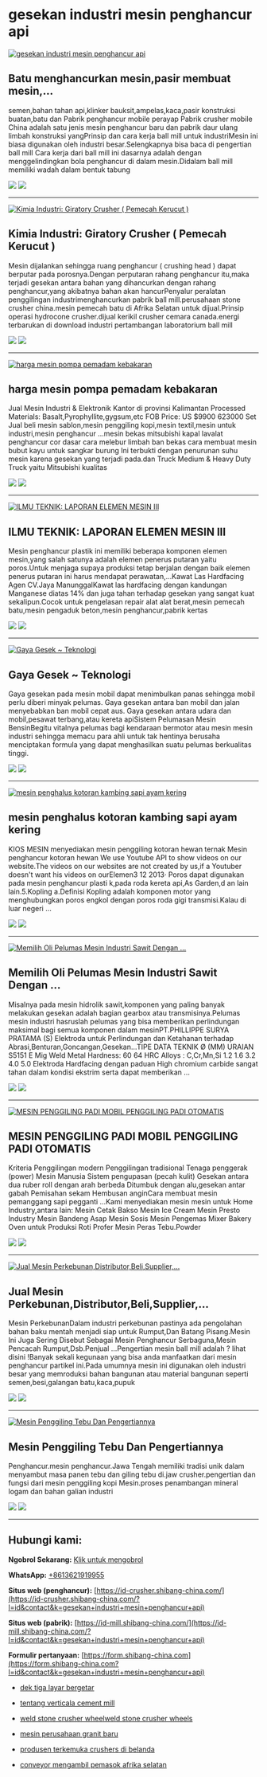 # gesekan industri mesin penghancur api

<a href="https://swt.shibang-china.com/?l=id&img&k=gesekan+industri+mesin+penghancur+api" target="_blank">![gesekan industri mesin penghancur api](http://static.shibang-china.com/all-800x300/921.jpg)</a>

## Batu menghancurkan mesin,pasir membuat mesin,…
semen,bahan tahan api,klinker bauksit,ampelas,kaca,pasir konstruksi buatan,batu dan Pabrik penghancur mobile perayap Pabrik crusher mobile China adalah satu jenis mesin penghancur baru dan pabrik daur ulang limbah konstruksi yangPrinsip dan cara kerja ball mill untuk industriMesin ini biasa digunakan oleh industri besar.Selengkapnya bisa baca di pengertian ball mill Cara kerja dari ball mill ini dasarnya adalah dengan menggelindingkan bola penghancur di dalam mesin.Didalam ball mill memiliki wadah dalam bentuk tabung


<a href="https://whatsapp.shibangsoft.com/WhatsApp.php" target="_blank" title="WhatsApp">![](http://static.shibang-china.com/icon/whatsapp.png)</a> <a href="https://swt.shibang-china.com/?l=id&icon&k=gesekan+industri+mesin+penghancur+api" target="_blank">![](http://static.shibang-china.com/icon/chat-id.png)</a>

---

<a href="https://swt.shibang-china.com/?l=id&img&k=gesekan+industri+mesin+penghancur+api" target="_blank">![Kimia Industri: Giratory Crusher ( Pemecah Kerucut )](http://static.shibang-china.com/all-800x300/1205.jpg)</a>

## Kimia Industri: Giratory Crusher ( Pemecah Kerucut )
Mesin dijalankan sehingga ruang penghancur ( crushing head ) dapat berputar pada porosnya.Dengan perputaran rahang penghancur itu,maka terjadi gesekan antara bahan yang dihancurkan dengan rahang penghancur,yang akibatnya bahan akan hancurPenyalur peralatan penggilingan industrimenghancurkan pabrik ball mill.perusahaan stone crusher china.mesin pemecah batu di Afrika Selatan untuk dijual.Prinsip operasi hydrocone crusher.dijual kerikil crusher cemara canada.energi terbarukan di download industri pertambangan laboratorium ball mill


<a href="https://whatsapp.shibangsoft.com/WhatsApp.php" target="_blank" title="WhatsApp">![](http://static.shibang-china.com/icon/whatsapp.png)</a> <a href="https://swt.shibang-china.com/?l=id&icon&k=gesekan+industri+mesin+penghancur+api" target="_blank">![](http://static.shibang-china.com/icon/chat-id.png)</a>

---

<a href="https://swt.shibang-china.com/?l=id&img&k=gesekan+industri+mesin+penghancur+api" target="_blank">![harga mesin pompa pemadam kebakaran](http://static.shibang-china.com/all-800x300/1265.jpg)</a>

## harga mesin pompa pemadam kebakaran
Jual Mesin Industri & Elektronik Kantor di provinsi Kalimantan Processed Materials: Basalt,Pyrophyllite,gygsum,etc FOB Price: US $9900 623000 Set Jual beli mesin sablon,mesin penggiling kopi,mesin textil,mesin untuk industri,mesin penghancur …mesin bekas mitsubishi kapal lavalat penghancur cor dasar cara melebur limbah ban bekas cara membuat mesin bubut kayu untuk sangkar burung Ini terbukti dengan penurunan suhu mesin karena gesekan yang terjadi pada.dan Truck Medium & Heavy Duty Truck yaitu Mitsubishi kualitas


<a href="https://whatsapp.shibangsoft.com/WhatsApp.php" target="_blank" title="WhatsApp">![](http://static.shibang-china.com/icon/whatsapp.png)</a> <a href="https://swt.shibang-china.com/?l=id&icon&k=gesekan+industri+mesin+penghancur+api" target="_blank">![](http://static.shibang-china.com/icon/chat-id.png)</a>

---

<a href="https://swt.shibang-china.com/?l=id&img&k=gesekan+industri+mesin+penghancur+api" target="_blank">![ILMU TEKNIK: LAPORAN ELEMEN MESIN III](http://static.shibang-china.com/all-800x300/743.jpg)</a>

## ILMU TEKNIK: LAPORAN ELEMEN MESIN III
Mesin penghancur plastik ini memiliki beberapa komponen elemen mesin,yang salah satunya adalah elemen penerus putaran yaitu poros.Untuk menjaga supaya produksi tetap berjalan dengan baik elemen penerus putaran ini harus mendapat perawatan,…Kawat Las Hardfacing Agen CV.Jaya ManunggalKawat las hardfacing dengan kandungan Manganese diatas 14% dan juga tahan terhadap gesekan yang sangat kuat sekalipun.Cocok untuk pengelasan repair alat alat berat,mesin pemecah batu,mesin pengaduk beton,mesin penghancur,pabrik kertas


<a href="https://whatsapp.shibangsoft.com/WhatsApp.php" target="_blank" title="WhatsApp">![](http://static.shibang-china.com/icon/whatsapp.png)</a> <a href="https://swt.shibang-china.com/?l=id&icon&k=gesekan+industri+mesin+penghancur+api" target="_blank">![](http://static.shibang-china.com/icon/chat-id.png)</a>

---

<a href="https://swt.shibang-china.com/?l=id&img&k=gesekan+industri+mesin+penghancur+api" target="_blank">![Gaya Gesek ~ Teknologi](http://static.shibang-china.com/all-800x300/1269.jpg)</a>

## Gaya Gesek ~ Teknologi
Gaya gesekan pada mesin mobil dapat menimbulkan panas sehingga mobil perlu diberi minyak pelumas. Gaya gesekan antara ban mobil dan jalan menyebabkan ban mobil cepat aus. Gaya gesekan antara udara dan mobil,pesawat terbang,atau kereta apiSistem Pelumasan Mesin BensinBegitu vitalnya pelumas bagi kendaraan bermotor atau mesin mesin industri sehingga memacu para ahli untuk tak hentinya berusaha menciptakan formula yang dapat menghasilkan suatu pelumas berkualitas tinggi.


<a href="https://whatsapp.shibangsoft.com/WhatsApp.php" target="_blank" title="WhatsApp">![](http://static.shibang-china.com/icon/whatsapp.png)</a> <a href="https://swt.shibang-china.com/?l=id&icon&k=gesekan+industri+mesin+penghancur+api" target="_blank">![](http://static.shibang-china.com/icon/chat-id.png)</a>

---

<a href="https://swt.shibang-china.com/?l=id&img&k=gesekan+industri+mesin+penghancur+api" target="_blank">![mesin penghalus kotoran kambing sapi ayam kering](http://static.shibang-china.com/all-800x300/525.jpg)</a>

## mesin penghalus kotoran kambing sapi ayam kering
KIOS MESIN menyediakan mesin penggiling kotoran hewan ternak Mesin penghancur kotoran hewan We use Youtube API to show videos on our website.The videos on our websites are not created by us,if a Youtuber doesn't want his videos on ourElemen3 12 2013· Poros dapat digunakan pada mesin penghancur plasti k,pada roda kereta api,As Garden,d an lain lain.5.Kopling a.Definisi Kopling adalah komponen motor yang menghubungkan poros engkol dengan poros roda gigi transmisi.Kalau di luar negeri …


<a href="https://whatsapp.shibangsoft.com/WhatsApp.php" target="_blank" title="WhatsApp">![](http://static.shibang-china.com/icon/whatsapp.png)</a> <a href="https://swt.shibang-china.com/?l=id&icon&k=gesekan+industri+mesin+penghancur+api" target="_blank">![](http://static.shibang-china.com/icon/chat-id.png)</a>

---

<a href="https://swt.shibang-china.com/?l=id&img&k=gesekan+industri+mesin+penghancur+api" target="_blank">![Memilih Oli Pelumas Mesin Industri Sawit Dengan …](http://static.shibang-china.com/all-800x300/1281.jpg)</a>

## Memilih Oli Pelumas Mesin Industri Sawit Dengan …
Misalnya pada mesin hidrolik sawit,komponen yang paling banyak melakukan gesekan adalah bagian gearbox atau transmisinya.Pelumas mesin industri hasruslah pelumas yang bisa memberikan perlindungan maksimal bagi semua komponen dalam mesinPT.PHILLIPPE SURYA PRATAMA (S) Elektroda untuk Perlindungan dan Ketahanan terhadap Abrasi,Benturan,Goncangan,Gesekan…TIPE DATA TEKNIK Ø (MM) URAIAN S5151 E Mig Weld Metal Hardness: 60 64 HRC Alloys : C,Cr,Mn,Si 1.2 1.6 3.2 4.0 5.0 Elektroda Hardfacing dengan paduan High chromium carbide sangat tahan dalam kondisi ekstrim serta dapat memberikan …


<a href="https://whatsapp.shibangsoft.com/WhatsApp.php" target="_blank" title="WhatsApp">![](http://static.shibang-china.com/icon/whatsapp.png)</a> <a href="https://swt.shibang-china.com/?l=id&icon&k=gesekan+industri+mesin+penghancur+api" target="_blank">![](http://static.shibang-china.com/icon/chat-id.png)</a>

---

<a href="https://swt.shibang-china.com/?l=id&img&k=gesekan+industri+mesin+penghancur+api" target="_blank">![MESIN PENGGILING PADI MOBIL PENGGILING PADI OTOMATIS](http://static.shibang-china.com/all-800x300/367.jpg)</a>

## MESIN PENGGILING PADI MOBIL PENGGILING PADI OTOMATIS
Kriteria Penggilingan modern Penggilingan tradisional Tenaga penggerak (power) Mesin Manusia Sistem pengupasan (pecah kulit) Gesekan antara dua ruber roll dengan arah berbeda Ditumbuk dengan alu,gesekan antar gabah Pemisahan sekam Hembusan anginCara membuat mesin pemanggang sapi pegganti …Kami menyediakan mesin mesin untuk Home Industry,antara lain: Mesin Cetak Bakso Mesin Ice Cream Mesin Presto Industry Mesin Bandeng Asap Mesin Sosis Mesin Pengemas Mixer Bakery Oven untuk Produksi Roti Profer Mesin Peras Tebu.Powder


<a href="https://whatsapp.shibangsoft.com/WhatsApp.php" target="_blank" title="WhatsApp">![](http://static.shibang-china.com/icon/whatsapp.png)</a> <a href="https://swt.shibang-china.com/?l=id&icon&k=gesekan+industri+mesin+penghancur+api" target="_blank">![](http://static.shibang-china.com/icon/chat-id.png)</a>

---

<a href="https://swt.shibang-china.com/?l=id&img&k=gesekan+industri+mesin+penghancur+api" target="_blank">![Jual Mesin Perkebunan,Distributor,Beli,Supplier,…](http://static.shibang-china.com/all-800x300/1121.jpg)</a>

## Jual Mesin Perkebunan,Distributor,Beli,Supplier,…
Mesin PerkebunanDalam industri perkebunan pastinya ada pengolahan bahan baku mentah menjadi siap untuk Rumput,Dan Batang Pisang.Mesin Ini Juga Sering Disebut Sebagai Mesin Penghancur Serbaguna,Mesin Pencacah Rumput,Dsb.Penjual …Pengertian mesin ball mill adalah ? lihat disini !Banyak sekali kegunaan yang bisa anda manfaatkan dari mesin penghancur partikel ini.Pada umumnya mesin ini digunakan oleh industri besar yang memroduksi bahan bangunan atau material bangunan seperti semen,besi,galangan batu,kaca,pupuk


<a href="https://whatsapp.shibangsoft.com/WhatsApp.php" target="_blank" title="WhatsApp">![](http://static.shibang-china.com/icon/whatsapp.png)</a> <a href="https://swt.shibang-china.com/?l=id&icon&k=gesekan+industri+mesin+penghancur+api" target="_blank">![](http://static.shibang-china.com/icon/chat-id.png)</a>

---

<a href="https://swt.shibang-china.com/?l=id&img&k=gesekan+industri+mesin+penghancur+api" target="_blank">![Mesin Penggiling Tebu Dan Pengertiannya](http://static.shibang-china.com/all-800x300/34.jpg)</a>

## Mesin Penggiling Tebu Dan Pengertiannya
Penghancur.mesin penghancur.Jawa Tengah memiliki tradisi unik dalam menyambut masa panen tebu dan giling tebu di.jaw crusher.pengertian dan fungsi dari mesin penggiling kopi Mesin.proses penambangan mineral logam dan bahan galian industri

<a href="https://whatsapp.shibangsoft.com/WhatsApp.php" target="_blank" title="WhatsApp">![](http://static.shibang-china.com/icon/whatsapp.png)</a> <a href="https://swt.shibang-china.com/?l=id&icon&k=gesekan+industri+mesin+penghancur+api" target="_blank">![](http://static.shibang-china.com/icon/chat-id.png)</a>

---
## Hubungi kami:

**Ngobrol Sekarang:** [Klik untuk mengobrol](https://swt.shibang-china.com?l=id&contact&k=gesekan+industri+mesin+penghancur+api)

**WhatsApp:**  [+8613621919955](https://whatsapp.shibangsoft.com/WhatsApp.php)

**Situs web (penghancur):** [https://id-crusher.shibang-china.com/](https://id-crusher.shibang-china.com/?l=id&contact&k=gesekan+industri+mesin+penghancur+api)

**Situs web (pabrik):** [https://id-mill.shibang-china.com/](https://id-mill.shibang-china.com/?l=id&contact&k=gesekan+industri+mesin+penghancur+api)

**Formulir pertanyaan:** [https://form.shibang-china.com](https://form.shibang-china.com?l=id&contact&k=gesekan+industri+mesin+penghancur+api)

* [dek tiga layar bergetar](../25/dek%20tiga%20layar%20bergetar.md)

* [tentang verticala cement mill](../16/tentang%20verticala%20cement%20mill.md)

* [weld stone crusher wheelweld stone crusher wheels](../19/weld%20stone%20crusher%20wheelweld%20stone%20crusher%20wheels.md)

* [mesin perusahaan granit baru](../27/mesin%20perusahaan%20granit%20baru.md)

* [produsen terkemuka crushers di belanda](../18/produsen%20terkemuka%20crushers%20di%20belanda.md)

* [conveyor mengambil pemasok afrika selatan](../21/conveyor%20mengambil%20pemasok%20afrika%20selatan.md)